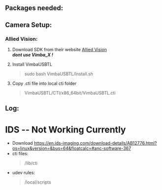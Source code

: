 ## Packages needed:



## Camera Setup:

### Allied Vision:

1. Download SDK from their website [Allied Vision](https://www.alliedvision.com/en/products/vimba-sdk/)  
***dont use Vimba_X !***

2. Install VimbaUSBTL  
    > sudo bash VimbaUSBTL/Install.sh

3. Copy .cti file into local cti folder
    > VimbaUSBTL/CTI/x86_64bit/VimbaUSBTL.cti

## Log:

# IDS -- Not Working Currently

* Download https://en.ids-imaging.com/download-details/AB12776.html?os=linux&version=&bus=64&floatcalc=#anc-software-367
* cti files:
    > /lib/cti
* udev rules:
    > /local/scripts
